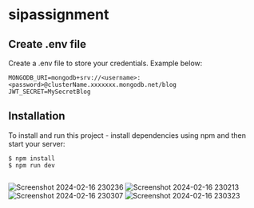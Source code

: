 # sipassignment

## Create .env file
Create a .env file to store your credentials. Example below:

```
MONGODB_URI=mongodb+srv://<username>:<password>@clusterName.xxxxxxx.mongodb.net/blog
JWT_SECRET=MySecretBlog
```

## Installation
To install and run this project - install dependencies using npm and then start your server:

```
$ npm install
$ npm run dev


```
![Screenshot 2024-02-16 230236](https://github.com/Chiram01/sipassignment/assets/139802844/115d756a-87dd-44e9-9823-1cd7c1018492)
![Screenshot 2024-02-16 230213](https://github.com/Chiram01/sipassignment/assets/139802844/cc23e263-7a5e-41bf-8f1c-167228ed1e60)
![Screenshot 2024-02-16 230307](https://github.com/Chiram01/sipassignment/assets/139802844/63134807-c3e8-4885-b2d9-ba9b4e1f8bfd)
![Screenshot 2024-02-16 230323](https://github.com/Chiram01/sipassignment/assets/139802844/bc2ebd71-0a17-40d0-9238-0659c5f6f991)

